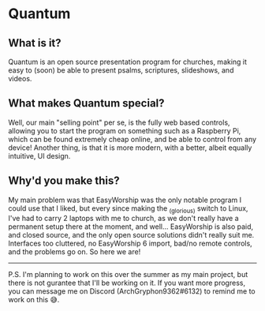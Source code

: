 # Quantum
## What is it?
Quantum is an open source presentation program for churches, making it easy to (soon) be able to present psalms, scriptures, slideshows, and videos.

## What makes Quantum special?
Well, our main "selling point" per se, is the fully web based controls, allowing you to start the program on something such as a Raspberry Pi, which can be found extremely cheap online, and be able to control from any device! Another thing, is that it is more modern, with a better, albeit equally intuitive, UI design.

## Why'd you make this?
My main problem was that EasyWorship was the only notable program I could use that I liked, but every since making the <sub>(glorious)</sub> switch to Linux, I've had to carry 2 laptops with me to church, as we don't really have a permanent setup there at the moment, and well... EasyWorship is also paid, and closed source, and the only open source solutions didn't really suit me. Interfaces too cluttered, no EasyWorship 6 import, bad/no remote controls, and the problems go on. So here we are!

---

P.S. I'm planning to work on this over the summer as my main project, but there is not gurantee that I'll be working on it. If you want more progress, you can message me on Discord (ArchGryphon9362#6132) to remind me to work on this :sweat_smile:.